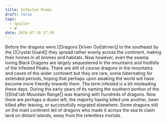 ```yaml
---
title: Infested Peaks
draft: false
tags:
  - Spoiler
  - 🌶
date: 2024-07-10 17:39
---
```

Before the dragons were [[Dragons Driven Out|driven]] to the southeast by the [[Crystal Guard]] they spread rather evenly across the continent, making their homes in all biomes and habitats. Now however, even the swamp loving Black Dragons are largely sequestered in the mountains and foothills of the Infested Peaks. There are still of course dragons in the mountains and caves of the wider continent but they are rare, some hibernating for extended periods, hoping that perhaps upon awaking the world will have become more friendly towards them. 
The term infested is a bit misleading these days. During the early years of its naming the southern portion of the [[Shid'rah Mountain Range]] was teaming with hundreds of dragons. Now there are perhaps a dozen left, the majority having killed one another, been killed after leaving, or successfully migrated elsewhere. Some dragons still on the main continent tell of dragons who made it across the sea to claim land on distant islands, away from the relentless mortals.